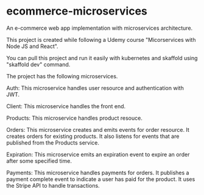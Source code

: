 # ecommerce-microservices
An e-commerce web app implementation with microservices architecture.

This project is created while following a Udemy course "Micorservices with Node JS and React".

You can pull this project and run it easily with kubernetes and skaffold using "skaffold dev" command.

The project has the following microservices.

Auth:
  This microservice handles user resource and authentication with JWT.
  
Client:
  This microservice handles the front end.
  
Products:
  This microservice handles product resouce.
  
Orders:
  This microservice creates and emits events for order resource. It creates orders for existing products. It also listens for events that are published from the Products service.
  
Expiration:
  This microservice emits an expiration event to expire an order after some specified time.
  
Payments:
  This microservice handles payments for orders. It publishes a payment complete event to indicate a user has paid for the product. It uses the Stripe API to handle transactions.
